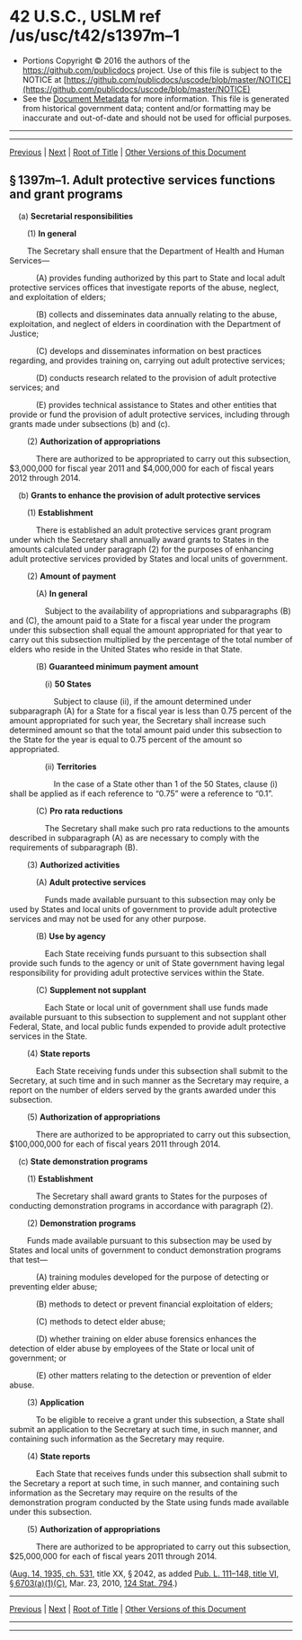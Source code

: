 ---
---

# 42 U.S.C., USLM ref /us/usc/t42/s1397m–1

* Portions Copyright © 2016 the authors of the https://github.com/publicdocs project.
  Use of this file is subject to the NOTICE at [https://github.com/publicdocs/uscode/blob/master/NOTICE](https://github.com/publicdocs/uscode/blob/master/NOTICE)
* See the [Document Metadata](././../../../../../../..//README.md) for more information.
  This file is generated from historical government data; content and/or formatting may be inaccurate and out-of-date and should not be used for official purposes.

----------
----------

[Previous](./../../../../../../..//us/usc/t42/ch7/schXX/dB/ptII/m__us_usc_t42_s1397m.md) | [Next](./../../../../../../..//us/usc/t42/ch7/schXX/dB/ptII/m__us_usc_t42_s1397m–2.md) | [Root of Title](./../../../../../../../) | [Other Versions of this Document](https://publicdocs.github.io/go/links?ns=uslm&ref=%2Fus%2Fusc%2Ft42%2Fs1397m%E2%80%931)

## § 1397m–1. Adult protective services functions and grant programs

    (a) __Secretarial responsibilities__ 

        (1) __In general__ 

        The Secretary shall ensure that the Department of Health and Human Services—

            (A) provides funding authorized by this part to State and local adult protective services offices that investigate reports of the abuse, neglect, and exploitation of elders;

            (B) collects and disseminates data annually relating to the abuse, exploitation, and neglect of elders in coordination with the Department of Justice;

            (C) develops and disseminates information on best practices regarding, and provides training on, carrying out adult protective services;

            (D) conducts research related to the provision of adult protective services; and

            (E) provides technical assistance to States and other entities that provide or fund the provision of adult protective services, including through grants made under subsections (b) and (c).

        (2) __Authorization of appropriations__ 

            There are authorized to be appropriated to carry out this subsection, $3,000,000 for fiscal year 2011 and $4,000,000 for each of fiscal years 2012 through 2014.

    (b) __Grants to enhance the provision of adult protective services__ 

        (1) __Establishment__ 

            There is established an adult protective services grant program under which the Secretary shall annually award grants to States in the amounts calculated under paragraph (2) for the purposes of enhancing adult protective services provided by States and local units of government.

        (2) __Amount of payment__ 

            (A) __In general__ 

                Subject to the availability of appropriations and subparagraphs (B) and (C), the amount paid to a State for a fiscal year under the program under this subsection shall equal the amount appropriated for that year to carry out this subsection multiplied by the percentage of the total number of elders who reside in the United States who reside in that State.

            (B) __Guaranteed minimum payment amount__ 

                (i) __50 States__ 

                    Subject to clause (ii), if the amount determined under subparagraph (A) for a State for a fiscal year is less than 0.75 percent of the amount appropriated for such year, the Secretary shall increase such determined amount so that the total amount paid under this subsection to the State for the year is equal to 0.75 percent of the amount so appropriated.

                (ii) __Territories__ 

                    In the case of a State other than 1 of the 50 States, clause (i) shall be applied as if each reference to “0.75” were a reference to “0.1”.

            (C) __Pro rata reductions__ 

                The Secretary shall make such pro rata reductions to the amounts described in subparagraph (A) as are necessary to comply with the requirements of subparagraph (B).

        (3) __Authorized activities__ 

            (A) __Adult protective services__ 

                Funds made available pursuant to this subsection may only be used by States and local units of government to provide adult protective services and may not be used for any other purpose.

            (B) __Use by agency__ 

                Each State receiving funds pursuant to this subsection shall provide such funds to the agency or unit of State government having legal responsibility for providing adult protective services within the State.

            (C) __Supplement not supplant__ 

                Each State or local unit of government shall use funds made available pursuant to this subsection to supplement and not supplant other Federal, State, and local public funds expended to provide adult protective services in the State.

        (4) __State reports__ 

            Each State receiving funds under this subsection shall submit to the Secretary, at such time and in such manner as the Secretary may require, a report on the number of elders served by the grants awarded under this subsection.

        (5) __Authorization of appropriations__ 

            There are authorized to be appropriated to carry out this subsection, $100,000,000 for each of fiscal years 2011 through 2014.

    (c) __State demonstration programs__ 

        (1) __Establishment__ 

            The Secretary shall award grants to States for the purposes of conducting demonstration programs in accordance with paragraph (2).

        (2) __Demonstration programs__ 

        Funds made available pursuant to this subsection may be used by States and local units of government to conduct demonstration programs that test—

            (A) training modules developed for the purpose of detecting or preventing elder abuse;

            (B) methods to detect or prevent financial exploitation of elders;

            (C) methods to detect elder abuse;

            (D) whether training on elder abuse forensics enhances the detection of elder abuse by employees of the State or local unit of government; or

            (E) other matters relating to the detection or prevention of elder abuse.

        (3) __Application__ 

            To be eligible to receive a grant under this subsection, a State shall submit an application to the Secretary at such time, in such manner, and containing such information as the Secretary may require.

        (4) __State reports__ 

            Each State that receives funds under this subsection shall submit to the Secretary a report at such time, in such manner, and containing such information as the Secretary may require on the results of the demonstration program conducted by the State using funds made available under this subsection.

        (5) __Authorization of appropriations__ 

            There are authorized to be appropriated to carry out this subsection, $25,000,000 for each of fiscal years 2011 through 2014.

([Aug. 14, 1935, ch. 531][/us/act/1935-08-14/ch531], title XX, § 2042, as added [Pub. L. 111–148, title VI, § 6703(a)(1)(C)][/us/pl/111/148/s6703/a/1/C], Mar. 23, 2010, [124 Stat. 794][/us/stat/124/794].)

----------

[Previous](./../../../../../../..//us/usc/t42/ch7/schXX/dB/ptII/m__us_usc_t42_s1397m.md) | [Next](./../../../../../../..//us/usc/t42/ch7/schXX/dB/ptII/m__us_usc_t42_s1397m–2.md) | [Root of Title](./../../../../../../../) | [Other Versions of this Document](https://publicdocs.github.io/go/links?ns=uslm&ref=%2Fus%2Fusc%2Ft42%2Fs1397m%E2%80%931)

----------
----------

[/us/act/1935-08-14/ch531]: https://publicdocs.github.io/go/links?ns=uslm&ref=%2Fus%2Fact%2F1935-08-14%2Fch531
[/us/pl/111/148/s6703/a/1/C]: https://publicdocs.github.io/go/links?ns=uslm&ref=%2Fus%2Fpl%2F111%2F148%2Fs6703%2Fa%2F1%2FC
[/us/stat/124/794]: https://publicdocs.github.io/go/links?ns=uslm&ref=%2Fus%2Fstat%2F124%2F794


